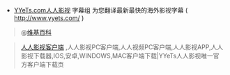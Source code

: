 - [YYeTs.com人人影视](http://www.yyets.com/) 字幕组 为您翻译最新最快的海外影视字幕 ( http://www.yyets.com/ )

> @[维基百科](https://zh.wikipedia.org/wiki/%E4%BA%BA%E4%BA%BA%E5%BD%B1%E8%A7%86)

> [人人影视客户端](http://app.rrysapp.com/) ,人人影视PC客户端,人人视频PC客户端,人人影视APP,人人影视下载器,IOS,安卓,WINDOWS,MAC客户端下载|YYeTs人人影视唯一官方客户端下载页
